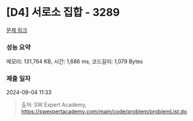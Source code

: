 # [D4] 서로소 집합 - 3289 

[문제 링크](https://swexpertacademy.com/main/code/problem/problemDetail.do?contestProbId=AWBJKA6qr2oDFAWr) 

### 성능 요약

메모리: 131,764 KB, 시간: 1,686 ms, 코드길이: 1,079 Bytes

### 제출 일자

2024-09-04 11:33



> 출처: SW Expert Academy, https://swexpertacademy.com/main/code/problem/problemList.do
